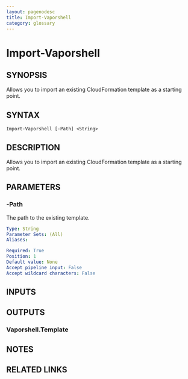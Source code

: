 ```yaml
---
layout: pagenodesc
title: Import-Vaporshell
category: glossary
---
```


# Import-Vaporshell

## SYNOPSIS
Allows you to import an existing CloudFormation template as a starting point.

## SYNTAX

```
Import-Vaporshell [-Path] <String>
```

## DESCRIPTION
Allows you to import an existing CloudFormation template as a starting point.

## PARAMETERS

### -Path
The path to the existing template.

```yaml
Type: String
Parameter Sets: (All)
Aliases: 

Required: True
Position: 1
Default value: None
Accept pipeline input: False
Accept wildcard characters: False
```

## INPUTS

## OUTPUTS

### Vaporshell.Template

## NOTES

## RELATED LINKS

